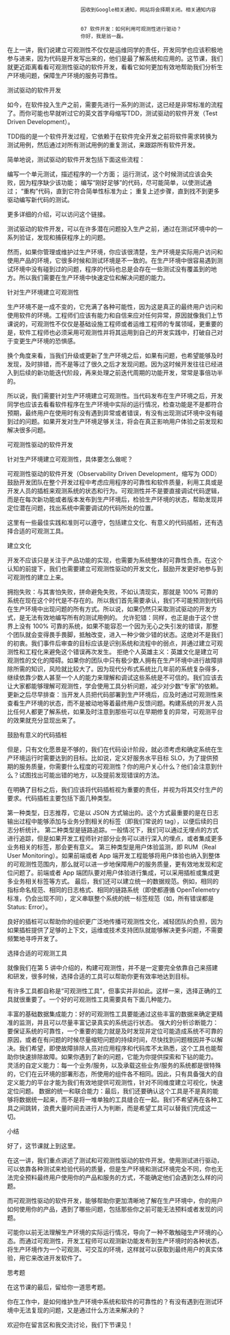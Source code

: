
                            
                            因收到Google相关通知，网站将会择期关闭。相关通知内容
                            
                            
                            07 软件开发：如何利用可观测性进行驱动？
                            你好，我是翁一磊。

在上一讲，我们说建立可观测性不仅仅是运维同学的责任，开发同学也应该积极地参与进来，因为代码是开发写出来的，他们是最了解系统和应用的。这节课，我们就更近距离看看可观测性驱动的软件开发，看看它如何更加有效地帮助我们分析生产环境问题，保障生产环境的服务可靠性。

测试驱动的软件开发

如今，在软件投入生产之前，需要先进行一系列的测试，这已经是非常标准的流程了。而你可能也早就听过它的英文首字母缩写TDD，测试驱动的软件开发（Test Driven Development）。

TDD指的是一个软件开发过程，它依赖于在软件完全开发之前将软件需求转换为测试用例，然后通过对所有测试用例的重复测试，来跟踪所有软件开发。

简单地说，测试驱动的软件开发包括下面这些流程：


编写一个单元测试，描述程序的一个方面；
运行测试，这个时候测试应该会失败，因为程序缺少该功能；
编写“刚好足够”的代码，尽可能简单，以使测试通过；
“重构”代码，直到它符合简单性标准为止；
重复上述步骤，直到找不到更多驱动编写新代码的测试。


更多详细的介绍，可以访问这个链接。

测试驱动的软件开发，可以在许多潜在问题投入生产之前，通过在测试环境中的一系列验证，发现和捕获程序上的问题。

然而，如果你管理或维护过生产环境，你应该很清楚，生产环境是实际用户访问和使用产品的环境，它很多时候和测试环境是不一致的。在生产环境中很容易遇到测试环境中没有碰到过的问题，程序的代码也总是会存在一些测试没有覆盖到的地方。所以我们需要在生产环境中快速定位和解决问题的能力。

针对生产环境建立可观测性

生产环境不是一成不变的，它充满了各种可能性，因为这是真正的最终用户访问和使用软件的环境。工程师们应该有能力和自信来应对任何异常，原因就像我们上节课说的，可观测性不仅仅是基础设施工程师或者运维工程师的专属领域，更重要的是，软件工程师也必须采用可观测性并将其运用到自己的开发实践中，打破自己对于变更生产环境的恐惧感。

换个角度来看，当我们升级或更新了生产环境之后，如果有问题，也希望能够及时发现，及时排错，而不是等过了很久之后才发现问题。因为这时候开发往往已经进入到后续的新功能迭代阶段，再来处理之前迭代周期的功能开发，常常是事倍功半的。

所以说，我们需要针对生产环境建立可观测性。当代码发布在生产环境之后，开发同学也应该去看看软件程序在生产环境中实际的运行情况，检查功能是不是都符合预期，最终用户在使用时有没有遇到异常或者错误，有没有出现测试环境中没有碰到过的问题。如果开发对生产环境足够关注，将会在真正影响用户体验之前发现和解决很多问题。

可观测性驱动的软件开发

针对生产环境建立可观测性，具体要怎么做呢？

可观测性驱动的软件开发（Observability Driven Development，缩写为 ODD）鼓励开发团队在整个开发过程中考虑应用程序的可靠性和软件质量，利用工具或是开发人员的插桩来观测系统的状态和行为。可观测性并不是要直接调试代码逻辑，而是在每次新功能或者版本发布到生产环境后，检验生产环境的状态，帮助发现并定位潜在问题，找出系统中需要调试的代码所处的位置。

这里有一些最佳实践和准则可以遵守，包括建立文化、有意义的代码插桩，还有选择合适的可观测工具。

建立文化

开发不应该只是关注于产品功能的实现，也需要为系统整体的可靠性负责。在这个认知的前提下，我们也需要建立可观测性驱动的开发文化，鼓励开发更好地参与到可观测性的建立上来。


拥抱失败：与其害怕失败，拼命避免失败，不如认清现实，那就是 100% 可靠的系统在现在这个时代是不存在的。所以我们首先需要承认，我们不可能预测到代码在生产环境中出现问题的所有方式。所以说，如果仍然只采取测试驱动的开发方式，是无法有效地编写所有的测试用例的。
允许犯错：同样，也正是由于这个世界上没有 100% 可靠的系统，如果不能容忍一个因为无心之失引发的错误，那整个团队就会变得畏手畏脚，抵触改变，进入一种少做少错的状态。这绝对不是我们的初衷。我们事件后审查的目标应该是识别系统和流程中的弱点，并通过建立可观测性和工程化来避免这个错误再次发生。
拒绝个人英雄主义：英雄文化是建立可观测性的文化的障碍。如果你的团队中只有极少数人拥有在生产环境中进行故障排除所需的知识，风险就比较大了。因为现代分布式系统比几年前的系统复杂得多，继续依靠少数人甚至一个人的能力来理解和调试这些系统是不可信的。我们应该去让大家都能够理解可观测性，学会使用工具分析问题，减少对少数“专家”的依赖。
更新之后尽早排查：当开发人员把代码部署到生产环境后，应及时通过可观测性来查看生产环境的状态，而不是被动地等着最终用户反馈问题。构建系统的开发人员比任何人都更了解系统，如果及时注意到那些可以在早期修复的异常，可观测平台的效果就充分显现出来了。


鼓励有意义的代码插桩

但是，只有文化愿景是不够的，我们在代码设计阶段，就必须考虑和确定系统在生产环境运行时需要达到的目标。比如说，定义好服务水平目标 SLO，为了提供预期的服务质量，你需要什么程度的可观测性？你的用户关心什么？他们会注意到什么？试图找出可能出错的地方，以及提前发现错误的方法。

在明确了目标之后，我们应该将代码插桩视为重要的责任，并视为将其交付生产的要求。代码插桩主要包括下面几种类型。


第一种类型，日志推荐，它是以 JSON 方式输出的。这个方式最重要的是在日志输出过程中能够添加与业务分割相关的标签（即我们常说的 tag），以便后续的日志分析统计。
第二种类型是链路追踪。一般情况下，我们可以通过无埋点的方式进行追踪，但是如果开发工程师针对部分业务可以进行深入的埋点，或者集成更多业务相关的标签，那会更有意义。
第三种类型是用户体验监测，即 RUM（Real User Monitoring）。如果前端或者 App 端开发工程能够将用户体验也纳入到整体的可观测性范围内，那么就可以进一步地保障用户的服务质量，更有效地发现和定位问题了。前端或者 App 端团队要对用户体验进行集成，可以采用插桩或集成更多业务相关标签等方式。
最后，我们还可以建立统一的数据规范。例如，相同的指标命名规范、相同的日志格式、相同的链路系统（即使都遵循 OpenTelemetry 标准，仍会出现不同），定义串联整个系统的统一标签规范（如，所有错误都是 Status: Error）。


良好的插桩可以帮助你的组织更广泛地传播可观测性文化，减轻团队的负担，因为如果插桩提供了足够的上下文，运维或技术支持团队就能够解决更多问题，不需要频繁地寻呼开发了。

选择合适的可观测工具

就像我们在第 5 讲中介绍的，构建可观测性，并不是一定要完全依靠自己来搭建和研发，很多时候，选择合适的工具可以帮助你更有效率地达到目标。

有许多工具都自称是“可观测性工具”，但事实并非如此。这样一来，选择正确的工具就很重要了。一个好的可观测性工具需要具有下面几种能力。


丰富的基础数据集成能力：好的可观测性工具要能通过这些丰富的数据来确定更精准的监测，并且可以尽量丰富记录真实的系统运行状态。
强大的分析诊断能力：要保证系统的可靠性，一个重要的能力就是及时发现并定位可能造成系统不可靠的原因，或者在有问题的时候尽量缩短问题的持续时间，尽快找到问题根因并予以解决。我们希望，即使故障排除人员对应用程序和代码库不太熟悉，这个工具也能帮助你快速排除故障。如果你遇到了新的问题，它能为你提供探索和下钻的能力。
灵活的自定义能力：每一个业务/服务，以及承载这些业务/服务的系统都是很特殊的，它们在云环境的部署形态，所使用的组件各不相同。因此，只有具备强大的自定义能力的平台才能为我们有效地提供可观测性，针对不同维度建立可视化，快速定位问题。
数据的统一和联合能力：最后，我们还要确认这个工具是不是真的能够将数据统一起来，而不是将一堆单独的工具缝合在一起。我们不希望再在各种工具之间跳转，浪费大量时间去进行人为判断，而是希望工具可以替我们完成这一切。


小结

好了，这节课就上到这里。

在这一讲，我们重点讲述了测试和可观测性驱动的软件开发。使用测试进行驱动，可以依靠各种测试来检验代码的质量，但是生产环境和测试环境完全不同，你也无法完全预料最终用户使用你的产品和服务的方式，不能确定他们会遇到怎么样的问题。

而可观测性驱动的软件开发，能够帮助你更加清晰地了解在生产环境中，你的用户如何使用你的产品，遇到了哪些问题，包括那些你之前可能无法预料或者发现的问题。

可能你以前无法理解生产环境的实际运行情况，导向了一种不敢触碰生产环境的心态。而通过可观测性，开发工程师可以观测新功能发布到生产环境时的各种状态，将生产环境作为一个可观测、可交互的环境，这样就可以获取到最终用户的真实体验，用它来改进开发软件了。

思考题

在这节课的最后，留给你一道思考题。

你在工作中，是如何维护生产环境中系统和软件的可靠性的？有没有遇到在测试环境中无法复现的问题，又是通过什么方法来解决的？

欢迎你在留言区和我交流讨论，我们下节课见！

                        
                        
                            